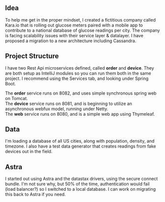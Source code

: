 ## Idea

To help me get in the proper mindset, I created a fictitious company called Kara.io that is rolling out glucose meters
paired with a mobile app to contribute to a national database of glucose readings per city. The company is facing
scalability issues with their service layer & datalayer. I have proposed a migration to a new architecture including
Cassandra.

## Project Structure

I have two Rest Api microservices defined, called **order** and **device**. They are both setup as IntelliJ modules so
you can run them both in the same project. I recommend using the Services tab, and looking under Spring Boot.

The **order** service runs on 8082, and uses simple synchronous spring web on Tomcat.
<br/>
The **device** service runs on 8081, and is beginning to utilize an asynchronous webfux model, running under Netty.
<br/>
The **web** service runs on 8080, and is a simple web app using Thymeleaf.

## Data

I'm loading a database of all US cities, along with population, density, and timezone. I also have a test data generator that creates readings from fake devices
out in the field.

## Astra

I started out using Astra and the datastax drivers, using the secure connect bundle. I'm not sure why, but 50% of the
time, authentication would fail (load balancer?) so I switched to a local database. I can work on migrating this back to
Astra if you need.